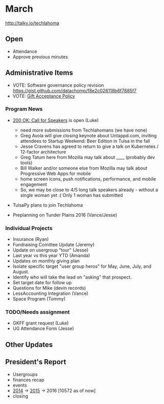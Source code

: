 # March
http://talky.io/techlahoma

## Open
* Attendance
* Approve previous minutes

## Administrative Items
* VOTE: Software governance policy revision https://gist.github.com/datachomp/f8e2c026118b6f7885f7
* VOTE: [Gift Acceptance Policy](https://github.com/techlahoma/techlahoma_donations/pull/23)

### Program News
* [200 OK: Call for Speakers](http://speakers.200ok.us/) is open (Luke)
  - need more submissions from Techlahomans (we have none)
  - Greg Avola will give closing keynote about Untappd.com, inviting attendees to Startup Weekend: Beer Edition in Tulsa in the fall
  - Jesse Cravens has agreed to return to give a talk on Kubernetes / 12-factor architecture
  - Greg Tatum here from Mozilla may talk about ____ (probably dev tools)
  - Bill Walker and/or someone else from Mozilla may talk about Progressive Web Apps for mobile 
   - home screen icons, push notifications, performance, and mobile engagement
    - So, we may be close to 4/5 long talk speakers already - without a single woman yet :( Only 1 woman has submitted

* TulsaPy plans to join Techlahoma
* Preplanning on Tunder Plains 2016 (Vance/Jesse)

### Individual Projects
- Insurance (Ryan)
- Fundraising Comittee Update (Jeremy)
 - Update on usergroup "tour" (Jesse)
 - Last year vs this year YTD (Amanda)
 - Updates on monthly giving plan
 -  Isolate specific target "user group heros" for May, June, July, and August.  
  -  Identify who will take the lead on "asking" that prospect.  
  -  Set target date for follow up
 -  Questions for Mike (devin records)
- LessAccounting Integration (Vance)
- Space Program (Tommy)

### TODO/Needs assignment
- GKFF grant request (Luke)
- UG Attendance Form (Jesse)
 
## Other Updates

## President's Report
- Usergroups
- finances recap
- events
- [2014](https://docs.google.com/spreadsheets/d/11CKhpxE1SsBRccyhoE50EFX3WF5z9hZxtYVpeLcg6vA/edit#gid=887227528) -> [2015](https://docs.google.com/spreadsheets/d/11CKhpxE1SsBRccyhoE50EFX3WF5z9hZxtYVpeLcg6vA/edit#gid=369504964) -> 2016 [10572 as of now]
- closing
